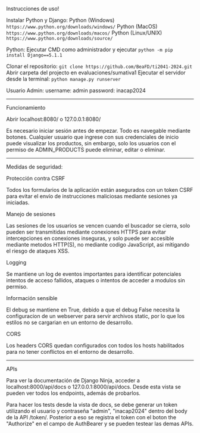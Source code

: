Instrucciones de uso!

Instalar Python y Django:
Python (Windows)
`https://www.python.org/downloads/windows/`
Python (MacOS)
`https://www.python.org/downloads/macos/`
Python (Linux/UNIX)
`https://www.python.org/downloads/source/`

Python:
Ejecutar CMD como administrador y ejecutar `python -m pip install Django==5.1.1`

Clonar el repositorio: `git clone https://github.com/BeaFD/ti2041-2024.git`
Abrir carpeta del projecto en evaluaciones/sumativa1
Ejecutar el servidor desde la terminal: `python manage.py runserver`

Usuario Admin:
username: admin
password: inacap2024

---------------------------------------------------------------------------------------------------------------------

Funcionamiento

Abrir localhost:8080/ o 127.0.0.1:8080/

Es necesario iniciar sesión antes de empezar. Todo es navegable mediante botones. Cualquier usuario que ingrese con sus credenciales de inicio puede visualizar los productos, sin embargo, solo los usuarios con el permiso de ADMIN_PRODUCTS puede eliminar, editar o eliminar.

---------------------------------------------------------------------------------------------------------------------

Medidas de seguridad:

Protección contra CSRF

Todos los formularios de la aplicación están asegurados con un token CSRF para evitar el envío de instrucciones maliciosas mediante sesiones ya iniciadas.


Manejo de sesiones

Las sesiones de los usuarios se vencen cuando el buscador se cierra, solo pueden ser transmitidas mediante conexiones HTTPS para evitar intercepciones en conexiones inseguras, y solo puede ser accesible mediante metodos HTTP(S), no mediante codigo JavaScript, asi mitigando el riesgo de ataques XSS.


Logging

Se mantiene un log de eventos importantes para identificar potenciales intentos de acceso fallidos, ataques o intentos de acceder a modulos sin permiso.


Información sensible

El debug se mantiene en True, debido a que el debug False necesita la configuracion de un webserver para servir archivos static, por lo que los estilos no se cargarian en un entorno de desarrollo.


CORS

Los headers CORS quedan configurados con todos los hosts habilitados para no tener conflictos en el entorno de desarrollo.

---------------------------------------------------------------------------------------------------------------------

APIs

Para ver la documentación de Django Ninja, acceder a localhost:8000/api/docs o 127.0.0.1:8000/api/docs. Desde esta vista se pueden ver todos los endpoints, además de probarlos.

Para hacer los tests desde la vista de docs, se debe generar un token utilizando el usuario y contraseña "admin", "inacap2024" dentro del body de la API /token/. Posterior a eso se registra el token con el boton the "Authorize" en el campo de AuthBearer y se pueden testear las demas APIs. 
